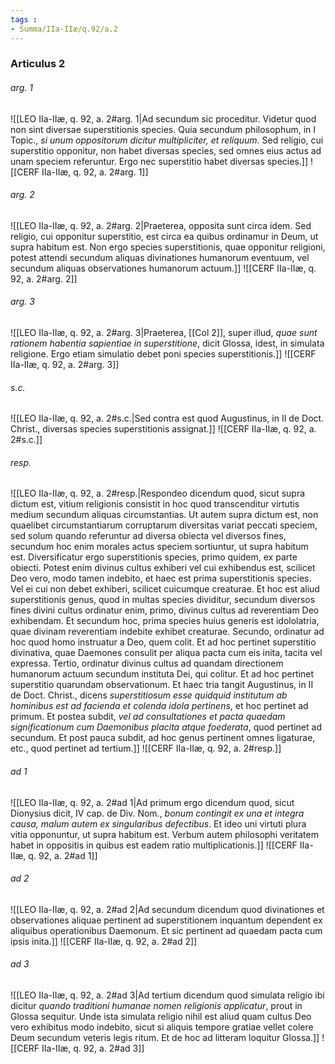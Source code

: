 ```yaml
---
tags : 
- Summa/IIa-IIæ/q.92/a.2
---
```


### Articulus 2

###### arg. 1
![[LEO IIa-IIæ, q. 92, a. 2#arg. 1|Ad secundum sic proceditur. Videtur quod non sint diversae superstitionis species. Quia secundum philosophum, in I Topic., *si unum oppositorum dicitur multipliciter, et reliquum*. Sed religio, cui superstitio opponitur, non habet diversas species, sed omnes eius actus ad unam speciem referuntur. Ergo nec superstitio habet diversas species.]]
![[CERF IIa-IIæ, q. 92, a. 2#arg. 1]]

###### arg. 2
![[LEO IIa-IIæ, q. 92, a. 2#arg. 2|Praeterea, opposita sunt circa idem. Sed religio, cui opponitur superstitio, est circa ea quibus ordinamur in Deum, ut supra habitum est. Non ergo species superstitionis, quae opponitur religioni, potest attendi secundum aliquas divinationes humanorum eventuum, vel secundum aliquas observationes humanorum actuum.]]
![[CERF IIa-IIæ, q. 92, a. 2#arg. 2]]

###### arg. 3
![[LEO IIa-IIæ, q. 92, a. 2#arg. 3|Praeterea, [[Col 2]], super illud, *quae sunt rationem habentia sapientiae in superstitione*, dicit Glossa, idest, in simulata religione. Ergo etiam simulatio debet poni species superstitionis.]]
![[CERF IIa-IIæ, q. 92, a. 2#arg. 3]]

###### s.c.
![[LEO IIa-IIæ, q. 92, a. 2#s.c.|Sed contra est quod Augustinus, in II de Doct. Christ., diversas species superstitionis assignat.]]
![[CERF IIa-IIæ, q. 92, a. 2#s.c.]]

###### resp.
![[LEO IIa-IIæ, q. 92, a. 2#resp.|Respondeo dicendum quod, sicut supra dictum est, vitium religionis consistit in hoc quod transcenditur virtutis medium secundum aliquas circumstantias. Ut autem supra dictum est, non quaelibet circumstantiarum corruptarum diversitas variat peccati speciem, sed solum quando referuntur ad diversa obiecta vel diversos fines, secundum hoc enim morales actus speciem sortiuntur, ut supra habitum est. Diversificatur ergo superstitionis species, primo quidem, ex parte obiecti. Potest enim divinus cultus exhiberi vel cui exhibendus est, scilicet Deo vero, modo tamen indebito, et haec est prima superstitionis species. Vel ei cui non debet exhiberi, scilicet cuicumque creaturae. Et hoc est aliud superstitionis genus, quod in multas species dividitur, secundum diversos fines divini cultus ordinatur enim, primo, divinus cultus ad reverentiam Deo exhibendam. Et secundum hoc, prima species huius generis est idololatria, quae divinam reverentiam indebite exhibet creaturae. Secundo, ordinatur ad hoc quod homo instruatur a Deo, quem colit. Et ad hoc pertinet superstitio divinativa, quae Daemones consulit per aliqua pacta cum eis inita, tacita vel expressa. Tertio, ordinatur divinus cultus ad quandam directionem humanorum actuum secundum instituta Dei, qui colitur. Et ad hoc pertinet superstitio quarundam observationum. Et haec tria tangit Augustinus, in II de Doct. Christ., dicens *superstitiosum esse quidquid institutum ab hominibus est ad facienda et colenda idola pertinens*, et hoc pertinet ad primum. Et postea subdit, *vel ad consultationes et pacta quaedam significationum cum Daemonibus placita atque foederata*, quod pertinet ad secundum. Et post pauca subdit, ad hoc genus pertinent omnes ligaturae, etc., quod pertinet ad tertium.]]
![[CERF IIa-IIæ, q. 92, a. 2#resp.]]

###### ad 1
![[LEO IIa-IIæ, q. 92, a. 2#ad 1|Ad primum ergo dicendum quod, sicut Dionysius dicit, IV cap. de Div. Nom., *bonum contingit ex una et integra causa, malum autem ex singularibus defectibus*. Et ideo uni virtuti plura vitia opponuntur, ut supra habitum est. Verbum autem philosophi veritatem habet in oppositis in quibus est eadem ratio multiplicationis.]]
![[CERF IIa-IIæ, q. 92, a. 2#ad 1]]

###### ad 2
![[LEO IIa-IIæ, q. 92, a. 2#ad 2|Ad secundum dicendum quod divinationes et observationes aliquae pertinent ad superstitionem inquantum dependent ex aliquibus operationibus Daemonum. Et sic pertinent ad quaedam pacta cum ipsis inita.]]
![[CERF IIa-IIæ, q. 92, a. 2#ad 2]]

###### ad 3
![[LEO IIa-IIæ, q. 92, a. 2#ad 3|Ad tertium dicendum quod simulata religio ibi dicitur *quando traditioni humanae nomen religionis applicatur*, prout in Glossa sequitur. Unde ista simulata religio nihil est aliud quam cultus Deo vero exhibitus modo indebito, sicut si aliquis tempore gratiae vellet colere Deum secundum veteris legis ritum. Et de hoc ad litteram loquitur Glossa.]]
![[CERF IIa-IIæ, q. 92, a. 2#ad 3]]

